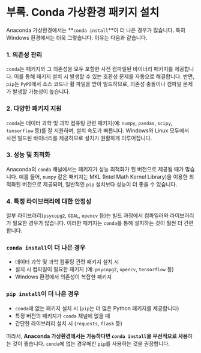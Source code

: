 # 부록. Conda 가상환경 패키지 설치

Anaconda 가상환경에서는 **`conda install`**이 더 나은 경우가 많습니다. 특히 Windows 환경에서는 더욱 그렇습니다. 이유는 다음과 같습니다.

### 1. **의존성 관리**

`conda`는 패키지와 그 의존성을 모두 포함한 사전 컴파일된 바이너리 패키지를 제공합니다. 이를 통해 패키지 설치 시 발생할 수 있는 호환성 문제를 자동으로 해결합니다. 반면, `pip`는 `PyPI`에서 소스 코드나 휠 파일을 받아 빌드하므로, 의존성 충돌이나 컴파일 문제가 발생할 가능성이 높습니다.

### 2. **다양한 패키지 지원**

`conda`는 데이터 과학 및 과학 컴퓨팅 관련 패키지(예: `numpy`, `pandas`, `scipy`, `tensorflow` 등)를 잘 지원하며, 설치 속도가 빠릅니다. Windows와 Linux 모두에서 사전 빌드된 바이너리를 제공하므로 설치가 원활하게 이루어집니다.

### 3. **성능 및 최적화**

Anaconda의 `conda` 채널에서는 패키지가 성능 최적화가 된 버전으로 제공될 때가 많습니다. 예를 들어, `numpy` 같은 패키지는 MKL (Intel Math Kernel Library)을 이용한 최적화된 버전으로 제공되어, 일반적인 `pip` 설치보다 성능이 더 좋을 수 있습니다.

### 4. **특정 라이브러리에 대한 안정성**

일부 라이브러리(`psycopg2`, `GDAL`, `opencv` 등)는 빌드 과정에서 컴파일러와 라이브러리가 필요한 경우가 많습니다. 이러한 패키지는 `conda`를 통해 설치하는 것이 훨씬 더 간편합니다.

### `conda install`이 더 나은 경우

- 데이터 과학 및 과학 컴퓨팅 관련 패키지 설치 시
- 설치 시 컴파일이 필요한 패키지 (예: `psycopg2`, `opencv`, `tensorflow` 등)
- Windows 환경에서 의존성이 복잡한 패키지

### `pip install`이 더 나은 경우

- `conda`에 없는 패키지 설치 시 (`pip`는 더 많은 Python 패키지를 제공합니다)
- 특정 버전의 패키지가 `conda` 채널에 없을 때
- 간단한 라이브러리 설치 시 (`requests`, `flask` 등)

따라서, **Anaconda 가상환경에서는 가능하다면 `conda install`을 우선적으로 사용**하는 것이 좋습니다. `conda`에 없는 경우에만 `pip`를 사용하는 것을 권장합니다.